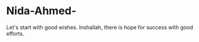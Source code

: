 # Nida-Ahmed-
Let's start with good wishes. Inshallah, there is hope for success with good efforts.
